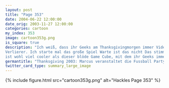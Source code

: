 ```yaml
---
layout: post
title: "Page 353"
date: 2004-06-22 12:00:00
date_orig: 2003-11-27 12:00:00
categories: cartoon
my_index: 353
image: cartoon353g.png
is_square: true
description: "Ich weiß, dass ihr Geeks am Thanksgivingmorgen immer Videospiel Fussball spielt. Wieso kommt ihr diese Jahr nicht zu mir - Ich hab eine neue super Spiele Konsole Setzt euch,
Verlierer. Ich starte mal das große Spiel Warte ist das nicht Das stimmt. Ein state-of-the-art Atari 2600, der
ist wohl viel cooler als dieser blöde Game Cube, mit dem ihr Geeks immer spielt Macht euch bereit in den Hintern getreten zu bekommen, Idioten Nein, du bereitest dich besser vor Hackles Preston marcus"
germantitle: "Thanksgiving 2003: Marcus veranstaltet die Fussball Party"
twitter_card_type: summary_large_image
---
```


{% include figure.html src="cartoon353g.png" alt="Hackles Page 353"  %}
